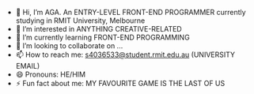 - 👋 Hi, I’m AGA. An ENTRY-LEVEL FRONT-END PROGRAMMER currently studying in RMIT University, Melbourne
- 👀 I’m interested in ANYTHING CREATIVE-RELATED
- 🌱 I’m currently learning FRONT-END PROGRAMMING
- 💞️ I’m looking to collaborate on ...
- 📫 How to reach me: s4036533@student.rmit.edu.au (UNIVERSITY EMAIL)
- 😄 Pronouns: HE/HIM
- ⚡ Fun fact about me: MY FAVOURITE GAME IS THE LAST OF US

<!---
s4036533/s4036533 is a ✨ special ✨ repository because its `README.md` (this file) appears on your GitHub profile.
You can click the Preview link to take a look at your changes.
--->
